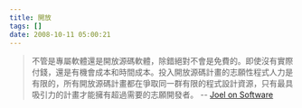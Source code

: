 ```yaml
---
title: 開放
tags: []
date: 2008-10-11 05:00:21
---
```


> 不管是專屬軟體還是開放源碼軟體，除錯絕對不會是免費的。即使沒有實際付錢，還是有機會成本和時間成本。投入開放源碼計畫的志願性程式人力是有限的，所有開放源碼計畫都在爭取同一群有限的程式設計資源，只有最具吸引力的計畫才能擁有超過需要的志願開發者。
> -- [Joel on Software](http://local.joelonsoftware.com/mediawiki/index.php/The_Joel_on_Software_Translation_Project:%E7%AD%96%E7%95%A5%E6%9B%B8%E4%B9%8B%E4%BA%94)